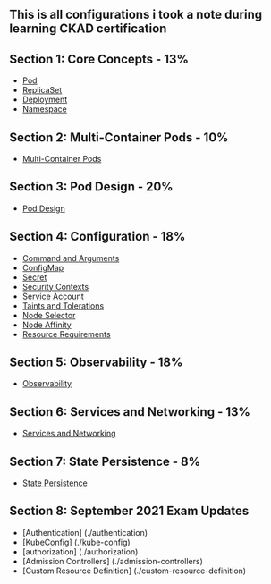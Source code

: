 ## This is all configurations i took a note during learning CKAD certification

## Section 1: Core Concepts - 13%

- [Pod](./pod)
- [ReplicaSet](./replica-sets)
- [Deployment](./deployment)
- [Namespace](./namespace)

## Section 2: Multi-Container Pods - 10%

- [Multi-Container Pods](./multiple-container-pods)

## Section 3: Pod Design - 20%

- [Pod Design](./pod-design)

## Section 4: Configuration - 18%

- [Command and Arguments](./command-and-arguments)
- [ConfigMap](./config-map)
- [Secret](./secret)
- [Security Contexts](./security-contexts)
- [Service Account](./service-account)
- [Taints and Tolerations](./taints-and-tolerations)
- [Node Selector](./node-selector)
- [Node Affinity](./node-affinity)
- [Resource Requirements](./resource-requirement)

## Section 5: Observability - 18%

- [Observability](./observability)

## Section 6: Services and Networking - 13%

- [Services and Networking](./services-and-networking)

## Section 7: State Persistence - 8%

- [State Persistence](./state-persistence)

## Section 8: September 2021 Exam Updates

- [Authentication] (./authentication)
- [KubeConfig] (./kube-config)
- [authorization] (./authorization)
- [Admission Controllers] (./admission-controllers)
- [Custom Resource Definition] (./custom-resource-definition)
